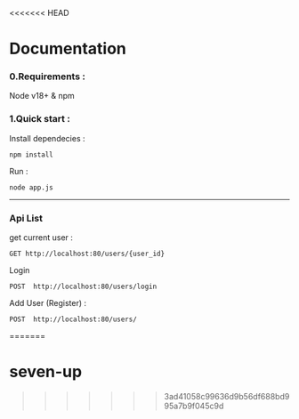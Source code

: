 <<<<<<< HEAD
# Documentation 

### 0.Requirements :
Node v18+ & npm

### 1.Quick start : 
Install dependecies : 
```
npm install
```

Run :
```
node app.js
```

---
### Api List

get current user : 
```
GET http://localhost:80/users/{user_id}
```
Login 
```
POST  http://localhost:80/users/login
```
Add User (Register) : 
```
POST  http://localhost:80/users/
```
=======
# seven-up
>>>>>>> 3ad41058c99636d9b56df688bd995a7b9f045c9d
